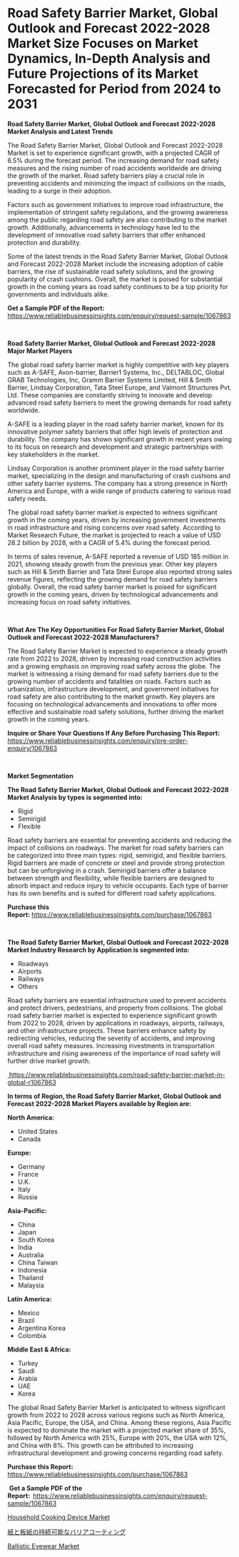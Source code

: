 <p><h1>Road Safety Barrier Market, Global Outlook and Forecast 2022-2028 Market Size Focuses on Market Dynamics, In-Depth Analysis and Future Projections of its Market Forecasted for Period from 2024 to 2031</h1></p><p><strong>Road Safety Barrier Market, Global Outlook and Forecast 2022-2028 Market Analysis and Latest Trends</strong></p>
<p><p>The Road Safety Barrier Market, Global Outlook and Forecast 2022-2028 Market is set to experience significant growth, with a projected CAGR of 6.5% during the forecast period. The increasing demand for road safety measures and the rising number of road accidents worldwide are driving the growth of the market. Road safety barriers play a crucial role in preventing accidents and minimizing the impact of collisions on the roads, leading to a surge in their adoption.</p><p>Factors such as government initiatives to improve road infrastructure, the implementation of stringent safety regulations, and the growing awareness among the public regarding road safety are also contributing to the market growth. Additionally, advancements in technology have led to the development of innovative road safety barriers that offer enhanced protection and durability. </p><p>Some of the latest trends in the Road Safety Barrier Market, Global Outlook and Forecast 2022-2028 Market include the increasing adoption of cable barriers, the rise of sustainable road safety solutions, and the growing popularity of crash cushions. Overall, the market is poised for substantial growth in the coming years as road safety continues to be a top priority for governments and individuals alike.</p></p>
<p><strong>Get a Sample PDF of the Report:&nbsp;</strong> <a href="https://www.reliablebusinessinsights.com/enquiry/request-sample/1067863">https://www.reliablebusinessinsights.com/enquiry/request-sample/1067863</a></p>
<p>&nbsp;</p>
<p><strong>Road Safety Barrier Market, Global Outlook and Forecast 2022-2028 Major Market Players</strong></p>
<p><p>The global road safety barrier market is highly competitive with key players such as A-SAFE, Avon-barrier, Barrier1 Systems, Inc., DELTABLOC, Global GRAB Technologies, Inc, Gramm Barrier Systems Limited, Hill & Smith Barrier, Lindsay Corporation, Tata Steel Europe, and Valmont Structures Pvt. Ltd. These companies are constantly striving to innovate and develop advanced road safety barriers to meet the growing demands for road safety worldwide.</p><p>A-SAFE is a leading player in the road safety barrier market, known for its innovative polymer safety barriers that offer high levels of protection and durability. The company has shown significant growth in recent years owing to its focus on research and development and strategic partnerships with key stakeholders in the market.</p><p>Lindsay Corporation is another prominent player in the road safety barrier market, specializing in the design and manufacturing of crash cushions and other safety barrier systems. The company has a strong presence in North America and Europe, with a wide range of products catering to various road safety needs.</p><p>The global road safety barrier market is expected to witness significant growth in the coming years, driven by increasing government investments in road infrastructure and rising concerns over road safety. According to Market Research Future, the market is projected to reach a value of USD 28.2 billion by 2028, with a CAGR of 5.4% during the forecast period.</p><p>In terms of sales revenue, A-SAFE reported a revenue of USD 185 million in 2021, showing steady growth from the previous year. Other key players such as Hill & Smith Barrier and Tata Steel Europe also reported strong sales revenue figures, reflecting the growing demand for road safety barriers globally. Overall, the road safety barrier market is poised for significant growth in the coming years, driven by technological advancements and increasing focus on road safety initiatives.</p></p>
<p>&nbsp;</p>
<p><strong>What Are The Key Opportunities For Road Safety Barrier Market, Global Outlook and Forecast 2022-2028 Manufacturers?</strong></p>
<p><p>The Road Safety Barrier Market is expected to experience a steady growth rate from 2022 to 2028, driven by increasing road construction activities and a growing emphasis on improving road safety across the globe. The market is witnessing a rising demand for road safety barriers due to the growing number of accidents and fatalities on roads. Factors such as urbanization, infrastructure development, and government initiatives for road safety are also contributing to the market growth. Key players are focusing on technological advancements and innovations to offer more effective and sustainable road safety solutions, further driving the market growth in the coming years.</p></p>
<p><strong>Inquire or Share Your Questions If Any Before Purchasing This Report:</strong> <a href="https://www.reliablebusinessinsights.com/enquiry/pre-order-enquiry/1067863">https://www.reliablebusinessinsights.com/enquiry/pre-order-enquiry/1067863</a></p>
<p>&nbsp;</p>
<p><strong>Market Segmentation</strong></p>
<p><strong>The Road Safety Barrier Market, Global Outlook and Forecast 2022-2028 Market Analysis by types is segmented into:</strong></p>
<p><ul><li>Rigid</li><li>Semirigid</li><li>Flexible</li></ul></p>
<p><p>Road safety barriers are essential for preventing accidents and reducing the impact of collisions on roadways. The market for road safety barriers can be categorized into three main types: rigid, semirigid, and flexible barriers. Rigid barriers are made of concrete or steel and provide strong protection but can be unforgiving in a crash. Semirigid barriers offer a balance between strength and flexibility, while flexible barriers are designed to absorb impact and reduce injury to vehicle occupants. Each type of barrier has its own benefits and is suited for different road safety applications.</p></p>
<p><strong>Purchase this Report:&nbsp;</strong><a href="https://www.reliablebusinessinsights.com/purchase/1067863">https://www.reliablebusinessinsights.com/purchase/1067863</a></p>
<p>&nbsp;</p>
<p><strong>The Road Safety Barrier Market, Global Outlook and Forecast 2022-2028 Market Industry Research by Application is segmented into:</strong></p>
<p><ul><li>Roadways</li><li>Airports</li><li>Railways</li><li>Others</li></ul></p>
<p><p>Road safety barriers are essential infrastructure used to prevent accidents and protect drivers, pedestrians, and property from collisions. The global road safety barrier market is expected to experience significant growth from 2022 to 2028, driven by applications in roadways, airports, railways, and other infrastructure projects. These barriers enhance safety by redirecting vehicles, reducing the severity of accidents, and improving overall road safety measures. Increasing investments in transportation infrastructure and rising awareness of the importance of road safety will further drive market growth.</p></p>
<p><a href="https://www.reliablebusinessinsights.com/road-safety-barrier-market-in-global-r1067863">&nbsp;https://www.reliablebusinessinsights.com/road-safety-barrier-market-in-global-r1067863</a></p>
<p><strong>In terms of Region, the Road Safety Barrier Market, Global Outlook and Forecast 2022-2028 Market Players available by Region are:</strong></p>
<p>
    <p> <strong> North America: </strong>
        <ul>
            <li>United States</li>
            <li>Canada</li>
        </ul>
        </p> 
    <p> <strong> Europe: </strong>
        <ul>
            <li>Germany</li>
            <li>France</li>
            <li>U.K.</li>
            <li>Italy</li>
            <li>Russia</li>
        </ul>
        </p> 
    <p> <strong> Asia-Pacific: </strong>
        <ul>
            <li>China</li>
            <li>Japan</li>
            <li>South Korea</li>
            <li>India</li>
            <li>Australia</li>
            <li>China Taiwan</li>
            <li>Indonesia</li>
            <li>Thailand</li>
            <li>Malaysia</li>
        </ul>
        </p> 
    <p> <strong> Latin America: </strong>
        <ul>
            <li>Mexico</li>
            <li>Brazil</li>
            <li>Argentina Korea</li>
            <li>Colombia</li>
        </ul>
        </p> 
    <p> <strong> Middle East & Africa: </strong>
        <ul>
            <li>Turkey</li>
            <li>Saudi</li>
            <li>Arabia</li>
            <li>UAE</li>
            <li>Korea</li>
        </ul>
    </p>
    </p>
<p><p>The global Road Safety Barrier Market is anticipated to witness significant growth from 2022 to 2028 across various regions such as North America, Asia Pacific, Europe, the USA, and China. Among these regions, Asia Pacific is expected to dominate the market with a projected market share of 35%, followed by North America with 25%, Europe with 20%, the USA with 12%, and China with 8%. This growth can be attributed to increasing infrastructural development and growing concerns regarding road safety.</p></p>
<p><strong>Purchase this Report: </strong><a href="https://www.reliablebusinessinsights.com/purchase/1067863">https://www.reliablebusinessinsights.com/purchase/1067863</a></p>
<p>&nbsp;<strong>Get a Sample PDF of the Report:&nbsp;&nbsp;</strong><a href="https://www.reliablebusinessinsights.com/enquiry/request-sample/1067863">https://www.reliablebusinessinsights.com/enquiry/request-sample/1067863</a></p>
<p><strong></strong></p>
<p><p><a href="https://issuu.com/reportprime-2/docs/household-cooking-device-market-size-2030.pptx">Household Cooking Device Market</a></p><p><a href="https://github.com/SimeonBode1/Market-Research-Report-List-1/blob/main/186052087099.md">紙と板紙の持続可能なバリアコーティング</a></p><p><a href="https://view.publitas.com/reportprime-1/ballistic-eyewear-market-analysis-its-cagr-market-segmentation-and-global-industry-overview/">Ballistic Eyewear Market</a></p></p>